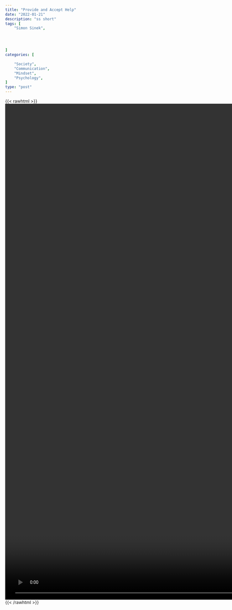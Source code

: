 ```yaml
---
title: "Provide and Accept Help"
date: "2022-01-21"
description: "ss short"
tags: [
    "Simon Sinek",




]
categories: [
    
    "Society",
    "Communication",
    "Mindset",
    "Psychology",
]
type: "post"
---
```

{{< rawhtml >}}
    <video style="height:40vh;width:auto" overflow="hidden" controls>
        <source src="https://clips.dev00ps.com/Simon%20Sinek/give_and_accept_help.mp4" type="video/mp4"> 
    </video>
{{< /rawhtml >}}